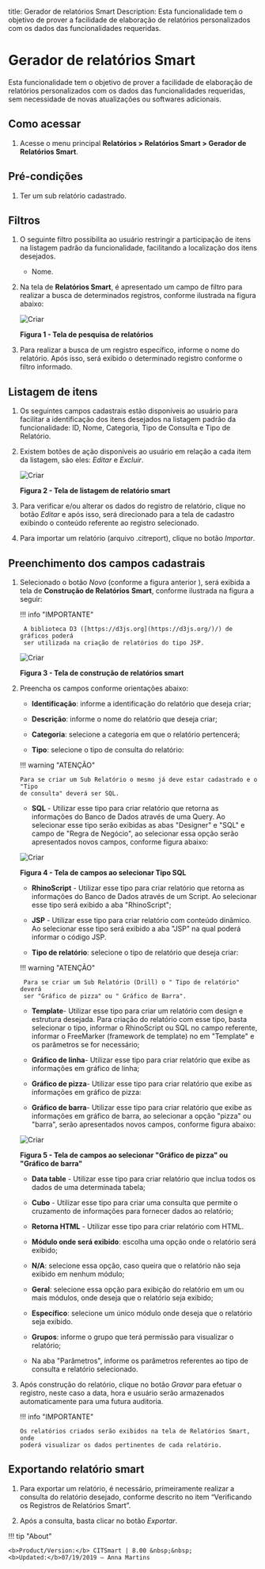 title: Gerador de relatórios Smart
Description: Esta funcionalidade tem o objetivo de prover a facilidade de elaboração de relatórios personalizados com os dados das funcionalidades requeridas.

# Gerador de relatórios Smart

Esta funcionalidade tem o objetivo de prover a facilidade de elaboração de
relatórios personalizados com os dados das funcionalidades requeridas, sem
necessidade de novas atualizações ou softwares adicionais.

Como acessar
-----------

1.  Acesse o menu principal **Relatórios > Relatórios Smart > Gerador de
    Relatórios Smart**.

Pré-condições
-------------

1.  Ter um sub relatório cadastrado.

Filtros
------

1.  O seguinte filtro possibilita ao usuário restringir a participação de itens
    na listagem padrão da funcionalidade, facilitando a localização dos itens
    desejados.

    -   Nome.

2.  Na tela de **Relatórios Smart**, é apresentado um campo de filtro para
    realizar a busca de determinados registros, conforme ilustrada na figura
    abaixo:

    ![Criar](images/generate-1.png)
    
    **Figura 1 - Tela de pesquisa de relatórios**

3.  Para realizar a busca de um registro específico, informe o nome do
    relatório. Após isso, será exibido o determinado registro conforme o filtro
    informado.

Listagem de itens
-----------------

1.  Os seguintes campos cadastrais estão disponíveis ao usuário para facilitar a
    identificação dos itens desejados na listagem padrão da
    funcionalidade: ID, Nome, Categoria, Tipo de Consulta e Tipo de
    Relatório.

2.  Existem botões de ação disponíveis ao usuário em relação a cada item da
    listagem, são eles: *Editar* e *Excluir*.

    ![Criar](images/generate-2.png)
    
    **Figura 2 - Tela de listagem de relatório smart**

3.  Para verificar e/ou alterar os dados do registro de relatório, clique no
    botão *Editar* e após isso, será direcionado para a tela de cadastro
    exibindo o conteúdo referente ao registro selecionado.

4.  Para importar um relatório (arquivo .citreport), clique no botão *Importar*.

Preenchimento dos campos cadastrais
----------------------------------

1.  Selecionado o botão *Novo* (conforme a figura anterior ), será exibida a
    tela de **Construção de Relatórios** **Smart**, conforme ilustrada na figura
    a seguir:

    !!! info "IMPORTANTE"

         A biblioteca D3 ([https://d3js.org](https://d3js.org/)/) de gráficos poderá
         ser utilizada na criação de relatórios do tipo JSP.

    ![Criar](images/generate-3.png)
    
    **Figura 3 - Tela de construção de relatórios smart**

2.  Preencha os campos conforme orientações abaixo:

    -   **Identificação**: informe a identificação do relatório que deseja criar;

    -   **Descrição**: informe o nome do relatório que deseja criar;

    -   **Categoria**: selecione a categoria em que o relatório pertencerá;

    -   **Tipo**: selecione o tipo de consulta do relatório:

    !!! warning "ATENÇÃO"

        Para se criar um Sub Relatório o mesmo já deve estar cadastrado e o "Tipo
        de consulta" deverá ser SQL.

    -   **SQL** - Utilizar esse tipo para criar relatório que retorna as informações
    do Banco de Dados através de uma Query. Ao selecionar esse tipo serão
    exibidas as abas "Designer" e "SQL" e campo de "Regra de Negócio", ao
    selecionar essa opção serão apresentados novos campos, conforme figura
    abaixo:

    ![Criar](images/generate-4.png)
    
    **Figura 4 - Tela de campos ao selecionar Tipo SQL**

    -   **RhinoScript** - Utilizar esse tipo para criar relatório que retorna as
    informações do Banco de Dados através de um Script. Ao selecionar esse tipo
    será exibido a aba "RhinoScript";

    -   **JSP** - Utilizar esse tipo para criar relatório com conteúdo dinâmico. Ao
    selecionar esse tipo será exibido a aba "JSP" na qual poderá informar o
    código JSP.

    -   **Tipo de relatório**: selecione o tipo de relatório que deseja criar:

    !!! warning "ATENÇÃO"

         Para se criar um Sub Relatório (Drill) o " Tipo de relatório" deverá
         ser "Gráfico de pizza" ou " Gráfico de Barra".

       -  **Template**- Utilizar esse tipo para criar um relatório com design e
    estrutura desejada. Para criação do relatório com esse tipo, basta
    selecionar o tipo, informar o RhinoScript ou SQL no campo referente,
    informar o FreeMarker (framework de template) no em "Template" e os
    parâmetros se for necessário;

       -   **Gráfico de linha**- Utilizar esse tipo para criar relatório que exibe
    as informações em gráfico de linha;

       -   **Gráfico de pizza**- Utilizar esse tipo para criar relatório que exibe
    as informações em gráfico de pizza:

       -   **Gráfico de barra**- Utilizar esse tipo para criar relatório que exibe
    as informações em gráfico de barra, ao selecionar a opção "pizza" ou
    "barra", serão apresentados novos campos, conforme figura abaixo:

    ![Criar](images/generate-5.png)

    **Figura 5 - Tela de campos ao selecionar "Gráfico de pizza" ou "Gráfico de barra"**

       -  **Data table** - Utilizar esse tipo para criar relatório que inclua
    todos os dados de uma determinada tabela;

       -  **Cubo** - Utilizar esse tipo para criar uma consulta que permite o
    cruzamento de informações para fornecer dados ao relatório;

       -  **Retorna HTML** - Utilizar esse tipo para criar relatório com HTML.

    -   **Módulo onde será exibido**: escolha uma opção onde o relatório será
    exibido;

       -  **N/A**: selecione essa opção, caso queira que o relatório não seja exibido
    em nenhum módulo;

       -  **Geral**: selecione essa opção para exibição do relatório em um ou mais
    módulos, onde deseja que o relatório seja exibido;

       -  **Específico**: selecione um único módulo onde deseja que o relatório seja
    exibido.

    -   **Grupos**: informe o grupo que terá permissão para visualizar o relatório;

    -   Na aba "Parâmetros", informe os parâmetros referentes ao tipo de consulta e
    relatório selecionado.

3.  Após construção do relatório, clique no botão *Gravar* para efetuar o
    registro, neste caso a data, hora e usuário serão armazenados
    automaticamente para uma futura auditoria.

    !!! info "IMPORTANTE"

        Os relatórios criados serão exibidos na tela de Relatórios Smart, onde
        poderá visualizar os dados pertinentes de cada relatório.

Exportando relatório smart
------------------------

1.  Para exportar um relatório, é necessário, primeiramente realizar a consulta
    do relatório desejado, conforme descrito no item “Verificando os Registros
    de Relatórios Smart”.

2.  Após a consulta, basta clicar no botão *Exportar*.

!!! tip "About"

    <b>Product/Version:</b> CITSmart | 8.00 &nbsp;&nbsp;
    <b>Updated:</b>07/19/2019 – Anna Martins
